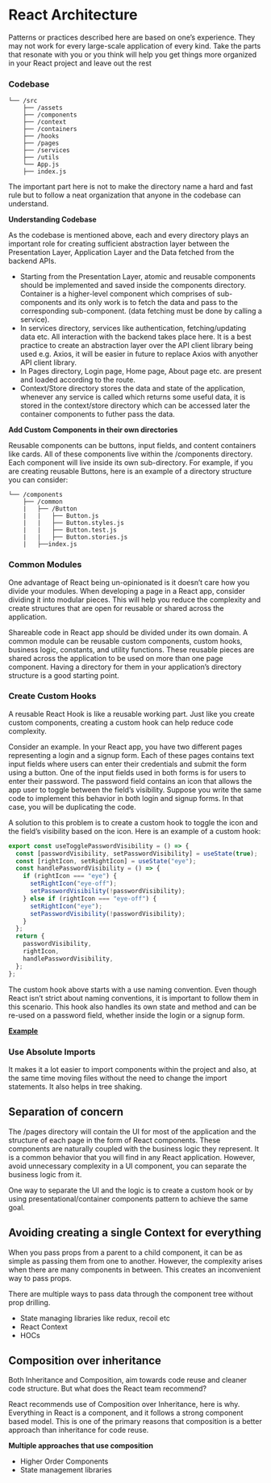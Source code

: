# React Architecture

Patterns or practices described here are based on one’s experience. They may not work for every large-scale application of every kind. Take the parts that resonate with you or you think will help you get things more organized in your React project and leave out the rest

### Codebase

```
└── /src
    ├── /assets
    ├── /components
    ├── /context
    ├── /containers
    ├── /hooks
    ├── /pages
    ├── /services
    ├── /utils
    └── App.js
    ├── index.js
```

The important part here is not to make the directory name a hard and fast rule but to follow a neat organization that anyone in the codebase can understand.

**Understanding Codebase**

As the codebase is mentioned above, each and every directory plays an important role for creating sufficient abstraction layer between the Presentation Layer, Application Layer and the Data fetched from the backend APIs.

- Starting from the Presentation Layer, atomic and reusable components should be implemented and saved inside the components directory. Container is a higher-level component which comprises of sub-components and its only work is to fetch the data and pass to the corresponding sub-component. (data fetching must be done by calling a service).
- In services directory, services like authentication, fetching/updating data etc. All interaction with the backend takes place here. It is a best practice to create an abstraction layer over the API client library being used e.g. Axios, it will be easier in future to replace Axios with anyother API client library.
- In Pages directory, Login page, Home page, About page etc. are present and loaded according to the route.
- Context/Store directory stores the data and state of the application, whenever any service is called which returns some useful data, it is stored in the context/store directory which can be accessed later the container components to futher pass the data.

**Add Custom Components in their own directories**

Reusable components can be buttons, input fields, and content containers like cards. All of these components live within the /components directory. Each component will live inside its own sub-directory. For example, if you are creating reusable Buttons, here is an example of a directory structure you can consider:

```
└── /components
    ├── /common
    |   ├── /Button
    |   |   ├── Button.js
    |   |   ├── Button.styles.js
    |   |   ├── Button.test.js
    |   |   ├── Button.stories.js
    |   ├──index.js
```

### Common Modules

One advantage of React being un-opinionated is it doesn’t care how you divide your modules. When developing a page in a React app, consider dividing it into modular pieces. This will help you reduce the complexity and create structures that are open for reusable or shared across the application.

Shareable code in React app should be divided under its own domain. A common module can be reusable custom components, custom hooks, business logic, constants, and utility functions. These reusable pieces are shared across the application to be used on more than one page component. Having a directory for them in your application’s directory structure is a good starting point.

### Create Custom Hooks

A reusable React Hook is like a reusable working part. Just like you create custom components, creating a custom hook can help reduce code complexity.

Consider an example. In your React app, you have two different pages representing a login and a signup form. Each of these pages contains text input fields where users can enter their credentials and submit the form using a button. One of the input fields used in both forms is for users to enter their password. The password field contains an icon that allows the app user to toggle between the field’s visibility. Suppose you write the same code to implement this behavior in both login and signup forms. In that case, you will be duplicating the code.

A solution to this problem is to create a custom hook to toggle the icon and the field’s visibility based on the icon. Here is an example of a custom hook:

```typescript
export const useTogglePasswordVisibility = () => {
  const [passwordVisibility, setPasswordVisibility] = useState(true);
  const [rightIcon, setRightIcon] = useState("eye");
  const handlePasswordVisibility = () => {
    if (rightIcon === "eye") {
      setRightIcon("eye-off");
      setPasswordVisibility(!passwordVisibility);
    } else if (rightIcon === "eye-off") {
      setRightIcon("eye");
      setPasswordVisibility(!passwordVisibility);
    }
  };
  return {
    passwordVisibility,
    rightIcon,
    handlePasswordVisibility,
  };
};
```

The custom hook above starts with a use naming convention. Even though React isn’t strict about naming conventions, it is important to follow them in this scenario. This hook also handles its own state and method and can be re-used on a password field, whether inside the login or a signup form.

**<u>[Example](https://medium.com/swlh/using-custom-hooks-to-reduce-component-complexity-fcb4563a9ffe)</u>**

### Use Absolute Imports

It makes it a lot easier to import components within the project and also, at the same time moving files without the need to change the import statements. It also helps in tree shaking.

## Separation of concern

The /pages directory will contain the UI for most of the application and the structure of each page in the form of React components. These components are naturally coupled with the business logic they represent. It is a common behavior that you will find in any React application. However, avoid unnecessary complexity in a UI component, you can separate the business logic from it.

One way to separate the UI and the logic is to create a custom hook or by using presentational/container components pattern to achieve the same goal.

## Avoiding creating a single Context for everything

When you pass props from a parent to a child component, it can be as simple as passing them from one to another. However, the complexity arises when there are many components in between. This creates an inconvenient way to pass props.

There are multiple ways to pass data through the component tree without prop drilling.

- State managing libraries like redux, recoil etc
- React Context
- HOCs

## Composition over inheritance

Both Inheritance and Composition, aim towards code reuse and cleaner code structure. But what does the React team recommend?

React recommends use of Composition over Inheritance, here is why. Everything in React is a component, and it follows a strong component based model. This is one of the primary reasons that composition is a better approach than inheritance for code reuse.

**Multiple approaches that use composition**

- Higher Order Components
- State management libraries

